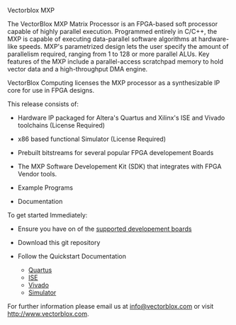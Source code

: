Vectorblox MXP

The VectorBlox MXP Matrix Processor is an FPGA-based soft processor capable of
highly parallel execution. Programmed entirely in C/C++, the MXP is capable of
executing data-parallel software algorithms at hardware-like speeds. MXP's
parametrized design lets the user specify the amount of parallelism required,
 ranging from 1 to 128 or more parallel ALUs. Key features of the MXP include
a parallel-access scratchpad memory to hold vector data and a high-throughput
 DMA engine.

VectorBlox Computing licenses the MXP processor as a synthesizable IP core
for use in FPGA designs.

This release consists of:

* Hardware IP packaged for Altera's Quartus and Xilinx's ISE and Vivado toolchains
 (License Required)

* x86 based functional Simulator  (License Required)

* Prebuilt bitstreams for several popular FPGA developement Boards

* The MXP Software Developement Kit (SDK) that integrates with FPGA Vendor tools.

* Example Programs

* Documentation

To get started Immediately:

* Ensure you have on of the [supported developement boards
](http://vectorblox.github.io/mxp//mxp_supported_boards.html)


* Download this git repository

* Follow the Quickstart Documentation
  * [Quartus](http://vectorblox.github.io/mxp//mxp_quickstart_altera.html)
  * [ISE](http://vectorblox.github.io/mxp//mxp_quickstart_ise.html)
  * [Vivado](http://vectorblox.github.io/mxp//mxp_quickstart_vivado.html)
  * [Simulator](http://vectorblox.github.io/mxp//mxp_quickstart_simulator.html)

For further information please email us at
[info@vectorblox.com](mailto:info@vectorblox.com) or visit
<http://www.vectorblox.com>.
